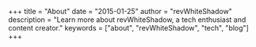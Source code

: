 +++
title = "About"
date = "2015-01-25"
author = "revWhiteShadow"
description = "Learn more about revWhiteShadow, a tech enthusiast and content creator."
keywords = ["about", "revWhiteShadow", "tech", "blog"]
+++

